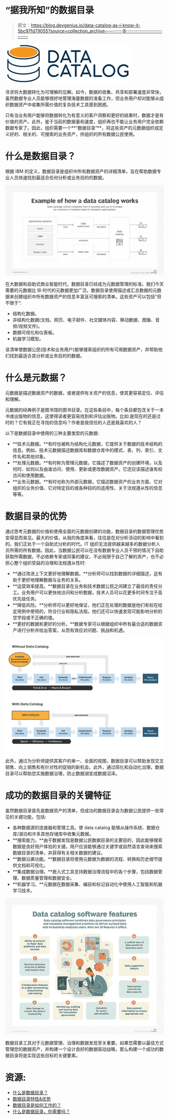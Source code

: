 # “据我所知”的数据目录

> 原文：<https://blog.devgenius.io/data-catalog-as-i-know-it-5bc97fd79055?source=collection_archive---------8----------------------->

![](img/2c2d6d6fd4a30eceaaab9b917493fc9f.png)

寻求将大数据转化为可理解的见解。如今，数据的收集、共享和部署速度非常快，虽然数据专业人员能够很好地管理海量数据的准备工作，但业务用户却对能够从组织数据资产中收集所需价值的复杂技术工具感到困惑。

只有当业务用户能够将数据转化为有意义的客户洞察和更好的结果时，数据才是有价值的资产。此外，鉴于当前的数据量和速度，组织再也不能让业务用户完全依赖数据专家了。因此，组织需要一个**“数据目录”**，将这些资产的元数据组织成定义好的、相关的、可搜索的业务资产，供组织的所有数据公民使用。

# 什么是数据目录？

根据 IBM 的定义，数据目录是组织中所有数据资产的详细清单，旨在帮助数据专业人员快速找到最适合任何分析或业务目的的数据。

![](img/f852041ada19a151dd85c2c8c1b1ceea.png)

在大数据和自助式商业智能时代，数据目录已经成为元数据管理的标准。我们今天需要的元数据比 BI 时代的元数据更加广泛。数据目录使用描述或汇总数据的元数据来创建组织中所有数据资产的信息丰富且可搜索的清单。这些资产可以包括“但不限于”:

*   结构化数据。
*   非结构化数据(文档、网页、电子邮件、社交媒体内容、移动数据、图像、音频/视频文件)。
*   数据可视化和仪表板。
*   机器学习模型。

该清单使数据公民(技术和业务用户)能够搜索组织的所有可用数据资产，并帮助他们找到最适合其分析或业务目的的数据。

# 什么是元数据？

元数据是描述数据资产的数据，或者提供有关资产的信息，使其更容易定位、评估和理解。

元数据的经典例子是图书馆的图书目录。在这些条目中，每个条目都包含关于一本书或出版物的信息，这使得读者更容易找到和评估出版物。比如:是现在的还是过时的？它有我正在寻找的信息吗？作者是我信任的人还是我喜欢的人？

以下是数据目录中使用的三种主要类型的元数据:

*   **技术元数据。**有时也被称为结构化元数据，它提供关于数据的技术结构的信息。例如，技术元数据描述数据库和数据仓库中的模式、表、列、索引、文件名和其他对象。
*   **处理元数据。**有时称为管理元数据，它描述了数据资产的创建环境，以及何时、如何以及由谁访问、使用、更新或更改数据资产。它还应该描述谁有权访问和使用数据。
*   **业务元数据。**有时也称为外部元数据，它描述数据资产的业务方面、它对组织的业务价值、它对特定目的或各种目的的适用性、关于法规遵从性的信息等等。

# 数据目录的优势

通过思考元数据的价值和使用全面的元数据创建的功能，数据目录的数据管理优势变得显而易见。最大的价值，从我的角度来看，往往是在对分析活动的影响中看到的。我们正处于一个自助式分析的时代。IT 组织无法提供越来越多的数据分析人员所需的所有数据。因此，当数据公民可以在没有数据专业人员干预的情况下自助获取所需数据，不必依赖专家或同事的建议，不必局限于自己了解的资产，也不必担心整个组织受益的治理和法规遵从性时:

*   **通过改进上下文更好地理解数据。**分析师可以找到数据的详细描述，这有助于更好地理解数据与业务的关系。
*   **运营效率提高。**数据目录在业务和技术数据公民之间建立了最佳的责任分工。业务用户可以更快地访问和分析数据，技术人员可以花更多时间专注于高优先级任务。
*   **降低风险。**分析师可以更好地保证，他们正在处理的数据是他们有权在给定用例中使用的，符合行业和隐私法规。他们还可以快速发现可能影响分析的空字段或不正确的值。
*   **更好的数据和更好的分析。**数据专家可以根据组织中所有最合适的数据资产进行分析并给出答案，从而有效应对问题、挑战和机遇。

![](img/eeb08509199f2fd33aa12902caf19e4e.png)

此外，通过为分析师提供其客户的单一、全面的视图，数据目录可以帮助发现交叉销售、向上销售和有针对性的促销的新机会。此外，通过简化和自动化治理，数据目录可以帮助您实施数据治理，防止数据湖变成数据沼泽。

# 成功的数据目录的关键特征

虽然数据目录首先是数据资产的清单，但成功的数据目录会为数据公民提供一些常见的关键功能，包括:

*   各种数据源的连接器和管理工具。使 data catalog 能够从操作系统、数据仓库/湖泊和许多其他存储库中收集元数据。
*   **搜索能力。**由于数据发现是数据公民数据目录的主要目的，因此能够搜索数据是良好用户体验的关键。用户应该能够通过关键字或自然语言查询来搜索数据目录的清单，并获得有关相关数据的建议。
*   **数据沿袭功能。**数据目录将使用元数据为数据的流程、转换和历史细节提供文档和可视化。
*   **集成数据治理。**嵌入式工具支持数据治理流程中的各个步骤，包括数据管理、数据质量管理和数据安全。
*   **机器学习。**元数据在数据采集、编目和标记自动化中使用人工智能和机器学习技术。

![](img/4fea952eacec02a15680ce4d8d84ad75.png)

数据目录工具对于元数据管理、治理和数据发现至关重要。如果您需要以最佳方式管理您的数据资产，并构建一个设计良好的数据驱动战略，那么构建一个成功的数据目录将是实现这些目标的关键要素。

# 资源:

*   [什么是数据目录？](https://www.ibm.com/eg-en/topics/data-catalog)
*   [数据目录特性&优势](https://www.alation.com/blog/what-is-a-data-catalog/)
*   [数据目录是如何工作的？](https://www.techtarget.com/searchdatamanagement/definition/data-catalog)
*   [什么是数据目录，你需要吗？](https://www.talend.com/resources/what-is-data-catalog/)
